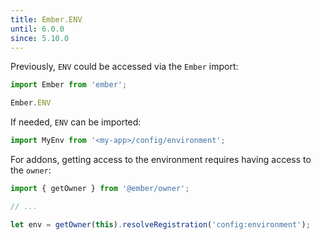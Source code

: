 ```yaml
---
title: Ember.ENV
until: 6.0.0
since: 5.10.0
---
```



Previously, `ENV` could be accessed via the `Ember` import:
```js
import Ember from 'ember';

Ember.ENV
```

If needed, `ENV` can be imported:
```js
import MyEnv from '<my-app>/config/environment';
```


For addons, getting access to the environment requires having access to the `owner`:
```js
import { getOwner } from '@ember/owner';

// ...

let env = getOwner(this).resolveRegistration('config:environment');
```
